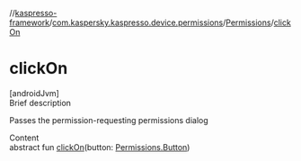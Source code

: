 //[kaspresso-framework](../../index.md)/[com.kaspersky.kaspresso.device.permissions](../index.md)/[Permissions](index.md)/[clickOn](click-on.md)



# clickOn  
[androidJvm]  
Brief description  


Passes the permission-requesting permissions dialog

  
Content  
abstract fun [clickOn](click-on.md)(button: [Permissions.Button](-button/index.md))  




